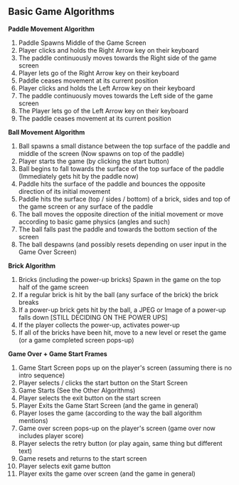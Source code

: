 ## **Basic Game Algorithms**

**Paddle Movement Algorithm**
1. Paddle Spawns Middle of the Game Screen
2. Player clicks and holds the Right Arrow key on their keyboard 
3. The paddle continuously moves towards the Right side of the game screen
4. Player lets go of the Right Arrow key on their keyboard
5. Paddle ceases movement at its current position
6. Player clicks and holds the Left Arrow key on their keyboard
7. The paddle continuously moves towards the Left side of the game screen
8. The Player lets go of the Left Arrow key on their keyboard
9. The paddle ceases movement at its current position

**Ball Movement Algorithm**
1. Ball spawns a small distance between the top surface of the paddle and middle of the screen (Now spawns on top of the paddle)
2. Player starts the game (by clicking the start button)
3. Ball begins to fall towards the surface of the top surface of the paddle (Immediately gets hit by the paddle now)
4. Paddle hits the surface of the paddle and bounces the opposite direction of its initial movement
5. Paddle hits the surface (top / sides / bottom) of a brick, sides and top of the game screen or any surface of the paddle
6. The ball moves the opposite direction of the initial movement or move according to basic game physics (angles and such)
7. The ball falls past the paddle and towards the bottom section of the screen
8. The ball despawns (and possibly resets depending on user input in the Game Over Screen)

**Brick Algorithm**
1. Bricks (including the power-up bricks) Spawn in the game on the top half of the game screen
2. If a regular brick is hit by the ball (any surface of the brick) the brick breaks
3. If a power-up brick gets hit by the ball, a JPEG or Image of a power-up falls down [STILL DECIDING ON THE POWER UPS]
4. If the player collects the power-up, activates power-up
5. If all of the bricks have been hit, move to a new level or reset the game (or a game completed screen pops-up)

**Game Over + Game Start Frames**
1. Game Start Screen pops up on the player's screen (assuming there is no intro sequence)
2. Player selects / clicks the start button on the Start Screen
3. Game Starts (See the Other Algorithms)
4. Player selects the exit button on the start screen
5. Player Exits the Game Start Screen (and the game in general)
6. Player loses the game (according to the way the ball algorithm mentions)
7. Game over screen pops-up on the player's screen (game over now includes player score)
8. Player selects the retry button (or play again, same thing but different text)
9. Game resets and returns to the start screen
10. Player selects exit game button
11. Player exits the game over screen (and the game in general)


